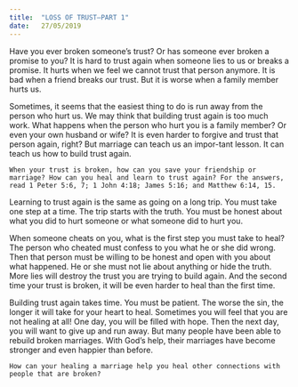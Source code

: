 ```yaml
---
title:  "LOSS OF TRUST—PART 1"
date:   27/05/2019
---
```


Have you ever broken someone’s trust? Or has someone ever broken a promise to you? It is hard to trust again when someone lies to us or breaks a promise. It hurts when we feel we cannot trust that person anymore. It is bad when a friend breaks our trust. But it is worse when a family member hurts us. 

Sometimes, it seems that the easiest thing to do is run away from the person who hurt us. We may think that building trust again is too much work. What happens when the person who hurt you is a family member? Or even your own husband or wife? It is even harder to forgive and trust that person again, right? But marriage can teach us an impor-tant lesson. It can teach us how to build trust again.

`When your trust is broken, how can you save your friendship or marriage? How can you heal and learn to trust again? For the answers, read 1 Peter 5:6, 7; 1 John 4:18; James 5:16; and Matthew 6:14, 15.`

Learning to trust again is the same as going on a long trip. You must take one step at a time. The trip starts with the truth. You must be honest about what you did to hurt someone or what someone did to hurt you.

When someone cheats on you, what is the first step you must take to heal? The person who cheated must confess to you what he or she did wrong. Then that person must be willing to be honest and open with you about what happened. He or she must not lie about anything or hide the truth. More lies will destroy the trust you are trying to build again. And the second time your trust is broken, it will be even harder to heal than the first time. 

Building trust again takes time. You must be patient. The worse the sin, the longer it will take for your heart to heal. Sometimes you will feel that you are not healing at all! One day, you will be filled with hope. Then the next day, you will want to give up and run away. But many people have been able to rebuild broken marriages. With God’s help, their marriages have become stronger and even happier than before. 

`How can your healing a marriage help you heal other connections with people that are broken?`